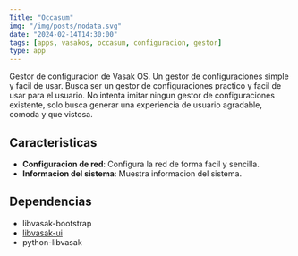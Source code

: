 ```yaml
---
Title: "Occasum"
img: "/img/posts/nodata.svg"
date: "2024-02-14T14:30:00"
tags: [apps, vasakos, occasum, configuracion, gestor]
type: app
---
```


Gestor de configuracion de Vasak OS. Un gestor de configuraciones simple y facil de usar. Busca ser un gestor de configuraciones practico y facil de usar para el usuario. No intenta imitar ningun gestor de configuraciones existente, solo busca generar una experiencia de usuario agradable, comoda y que vistosa.

## Caracteristicas

- **Configuracion de red**: Configura la red de forma facil y sencilla.
- **Informacion del sistema**: Muestra informacion del sistema.

## Dependencias

- libvasak-bootstrap
- [libvasak-ui](/apps/libvasak-ui)
- python-libvasak
